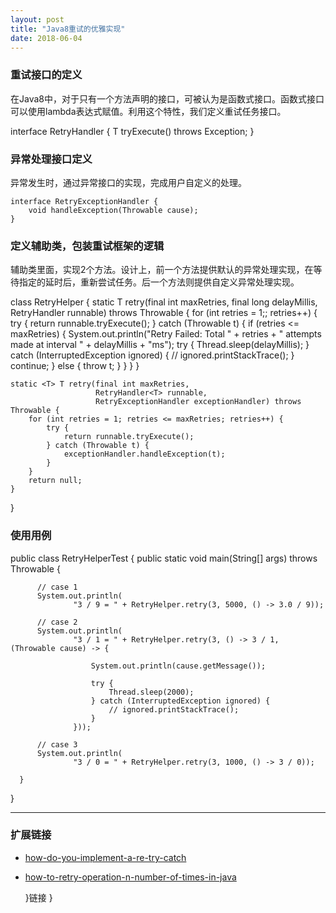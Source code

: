 ```yaml
---
layout: post
title: "Java8重试的优雅实现"
date: 2018-06-04
---
```


### 重试接口的定义

在Java8中，对于只有一个方法声明的接口，可被认为是函数式接口。函数式接口可以使用lambda表达式赋值。利用这个特性，我们定义重试任务接口。

  interface RetryHandler<T> {
        T tryExecute() throws Exception;
  }
  
  
### 异常处理接口定义

异常发生时，通过异常接口的实现，完成用户自定义的处理。

    interface RetryExceptionHandler {
        void handleException(Throwable cause);
    }


### 定义辅助类，包装重试框架的逻辑

辅助类里面，实现2个方法。设计上，前一个方法提供默认的异常处理实现，在等待指定的延时后，重新尝试任务。后一个方法则提供自定义异常处理实现。

  class RetryHelper {
    static <T> T retry(final int maxRetries, final long delayMillis, RetryHandler<T> runnable) throws Throwable {
        for (int retries = 1;; retries++) {
            try {
                return runnable.tryExecute();
            } catch (Throwable t) {
                if (retries <= maxRetries) {
                    System.out.println("Retry Failed: Total " + retries + " attempts made at interval " + delayMillis + "ms");
                    try {
                        Thread.sleep(delayMillis);
                    } catch (InterruptedException ignored) {
                        // ignored.printStackTrace();
                    }
                    continue;
                } else {
                    throw t;
                }
            }
        }
    }

    static <T> T retry(final int maxRetries,
                       RetryHandler<T> runnable,
                       RetryExceptionHandler exceptionHandler) throws Throwable {
        for (int retries = 1; retries <= maxRetries; retries++) {
            try {
                return runnable.tryExecute();
            } catch (Throwable t) {
                exceptionHandler.handleException(t);
            }
        }
        return null;
    }
  }

### 使用用例

  public class RetryHelperTest {
    public static void main(String[] args) throws Throwable {

          // case 1
          System.out.println(
                  "3 / 9 = " + RetryHelper.retry(3, 5000, () -> 3.0 / 9));

          // case 2
          System.out.println(
                  "3 / 1 = " + RetryHelper.retry(3, () -> 3 / 1, (Throwable cause) -> {

                      System.out.println(cause.getMessage());

                      try {
                          Thread.sleep(2000);
                      } catch (InterruptedException ignored) {
                          // ignored.printStackTrace();
                      }
                  }));

          // case 3
          System.out.println(
                  "3 / 0 = " + RetryHelper.retry(3, 1000, () -> 3 / 0));

      }
  }

---
### 扩展链接
- [how-do-you-implement-a-re-try-catch](https://stackoverflow.com/questions/13239972/how-do-you-implement-a-re-try-catch?utm_medium=organic&utm_source=google_rich_qa&utm_campaign=google_rich_qa)
- [how-to-retry-operation-n-number-of-times-in-java](https://crunchify.com/how-to-retry-operation-n-number-of-times-in-java/)



    }链接
    }
